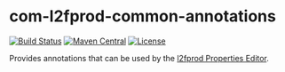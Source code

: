 # com-l2fprod-common-annotations
[![Build Status](https://travis-ci.org/ZenHarbinger/l2fprod-common-annotations.svg?branch=master)](https://travis-ci.org/ZenHarbinger/l2fprod-common-annotations)
[![Maven Central](https://maven-badges.herokuapp.com/maven-central/org.tros/l2fprod-common-annotations/badge.svg)](https://maven-badges.herokuapp.com/maven-central/org.tros/l2fprod-common-annotations/)
[![License](http://img.shields.io/:license-apache-blue.svg)](http://www.apache.org/licenses/LICENSE-2.0.html)

Provides annotations that can be used by the [l2fprod Properties Editor](https://github.com/ZenHarbinger/l2fprod-properties-editor).
